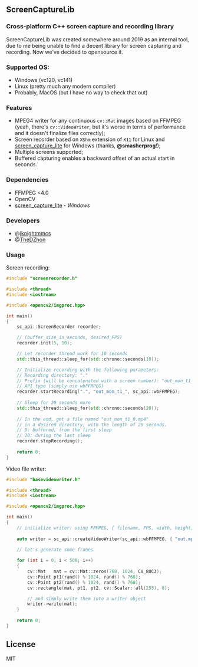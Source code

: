 ## ScreenCaptureLib
### Cross-platform C++ screen capture and recording library

ScreenCaptureLib was created somewhere around 2019 as an internal tool, due to me being unable to find a decent library for screen capturing and recording. Now we've decided to opensource it.

### Supported OS: 
- Windows (vc120, vc141)
- Linux (pretty much any modern compiler)
- Probably, MacOS (but I have no way to check that out)

### Features

- MPEG4 writer for any continuous `cv::Mat` images based on FFMPEG (yeah, there's `cv::VideoWriter`, but it's worse in terms of performance and it doesn't finalize files correctly);
- Screen recorder based on `XShm` extension of `X11` for Linux and [screen_capture_lite] for Windows (thanks, **@smasherprog**!);
- Multiple screens supported;
- Buffered capturing enables a backward offset of an actual start in seconds.

### Dependencies

- FFMPEG <4.0
- OpenCV
- [screen_capture_lite] - *Windows*

### Developers

- @[jknightmmcs]
- @[TheDZhon]

### Usage

Screen recording:
```cpp
#include "screenrecorder.h"

#include <thread>
#include <iostream>

#include <opencv2/imgproc.hpp>

int main()
{
    sc_api::ScreenRecorder recorder;

    // (buffer_size_in_seconds, desired_FPS)
    recorder.init(5, 10);

    // Let recorder thread work for 10 seconds
    std::this_thread::sleep_for(std::chrono::seconds(10));

    // Initialize recording with the following parameters:
    // Recording directory: "."
    // Prefix (will be concatenated with a screen number): "out_mon_t1_"
    // API type (simply use wbFFMPEG)
    recorder.startRecording(".", "out_mon_t1_", sc_api::wbFFMPEG);
	
    // Sleep for 20 seconds more
    std::this_thread::sleep_for(std::chrono::seconds(20));
    
    // In the end, get a file named "out_mon_t1_0.mp4" 
    // in a desired directory, with the length of 25 seconds.
    // 5: buffered, from the first sleep 
    // 20: during the last sleep
    recorder.stopRecording();
	
    return 0;
}
```

Video file writer:

```cpp
#include "basevideowriter.h"

#include <thread>
#include <iostream>

#include <opencv2/imgproc.hpp>

int main()
{
    // initialize writer: using FFMPEG, { filename, FPS, width, height, bitrate }
	
    auto writer = sc_api::createVideoWriter(sc_api::wbFFMPEG, { "out.mp4", 25, 1024, 768, 800000 });

    // let's generate some frames
	
    for (int i = 0; i < 500; i++)
    {
        cv::Mat   mat = cv::Mat::zeros(768, 1024, CV_8UC3);
        cv::Point pt1(rand() % 1024, rand() % 768);
        cv::Point pt2(rand() % 1024, rand() % 768);
        cv::rectangle(mat, pt1, pt2, cv::Scalar::all(255), 8);

        // and simply write them into a writer object
        writer->write(mat);
    }
	
    return 0;
}

```


## License

MIT

[screen_capture_lite]: <https://github.com/smasherprog/screen_capture_lite>
[jknightmmcs]: <https://github.com/jknightmmcs>
[TheDZhon]: <https://github.com/thedzhon>

